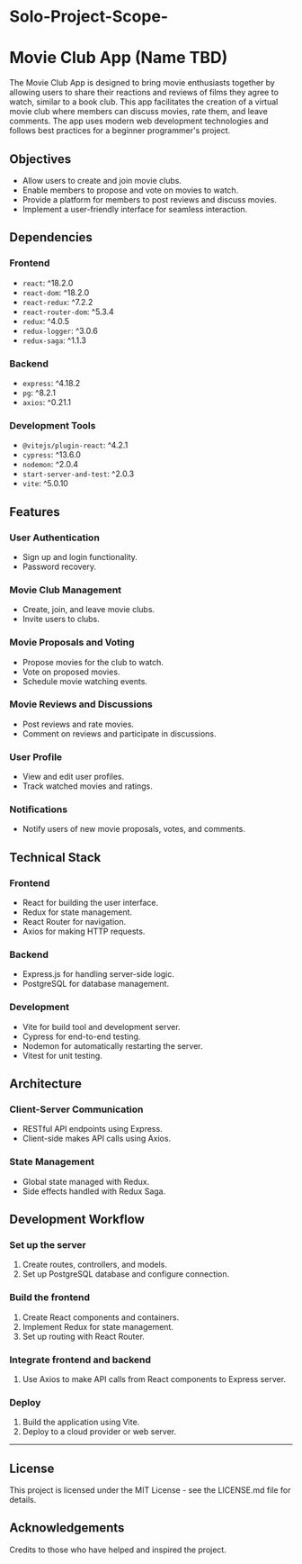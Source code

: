 # Solo-Project-Scope-

# Movie Club App (Name TBD)

The Movie Club App is designed to bring movie enthusiasts together by allowing users to share their reactions and reviews of films they agree to watch, similar to a book club. This app facilitates the creation of a virtual movie club where members can discuss movies, rate them, and leave comments. The app uses modern web development technologies and follows best practices for a beginner programmer's project.

## Objectives

- Allow users to create and join movie clubs.
- Enable members to propose and vote on movies to watch.
- Provide a platform for members to post reviews and discuss movies.
- Implement a user-friendly interface for seamless interaction.

## Dependencies

### Frontend

- `react`: ^18.2.0
- `react-dom`: ^18.2.0
- `react-redux`: ^7.2.2
- `react-router-dom`: ^5.3.4
- `redux`: ^4.0.5
- `redux-logger`: ^3.0.6
- `redux-saga`: ^1.1.3

### Backend

- `express`: ^4.18.2
- `pg`: ^8.2.1
- `axios`: ^0.21.1

### Development Tools

- `@vitejs/plugin-react`: ^4.2.1
- `cypress`: ^13.6.0
- `nodemon`: ^2.0.4
- `start-server-and-test`: ^2.0.3
- `vite`: ^5.0.10

## Features

### User Authentication

- Sign up and login functionality.
- Password recovery.

### Movie Club Management

- Create, join, and leave movie clubs.
- Invite users to clubs.

### Movie Proposals and Voting

- Propose movies for the club to watch.
- Vote on proposed movies.
- Schedule movie watching events.

### Movie Reviews and Discussions

- Post reviews and rate movies.
- Comment on reviews and participate in discussions.

### User Profile

- View and edit user profiles.
- Track watched movies and ratings.

### Notifications

- Notify users of new movie proposals, votes, and comments.

## Technical Stack

### Frontend

- React for building the user interface.
- Redux for state management.
- React Router for navigation.
- Axios for making HTTP requests.

### Backend

- Express.js for handling server-side logic.
- PostgreSQL for database management.

### Development

- Vite for build tool and development server.
- Cypress for end-to-end testing.
- Nodemon for automatically restarting the server.
- Vitest for unit testing.

## Architecture

### Client-Server Communication

- RESTful API endpoints using Express.
- Client-side makes API calls using Axios.

### State Management

- Global state managed with Redux.
- Side effects handled with Redux Saga.

## Development Workflow

### Set up the server

1. Create routes, controllers, and models.
2. Set up PostgreSQL database and configure connection.

### Build the frontend

1. Create React components and containers.
2. Implement Redux for state management.
3. Set up routing with React Router.

### Integrate frontend and backend

1. Use Axios to make API calls from React components to Express server.

### Deploy

1. Build the application using Vite.
2. Deploy to a cloud provider or web server.

---

## License

This project is licensed under the MIT License - see the LICENSE.md file for details.

## Acknowledgements

Credits to those who have helped and inspired the project.
